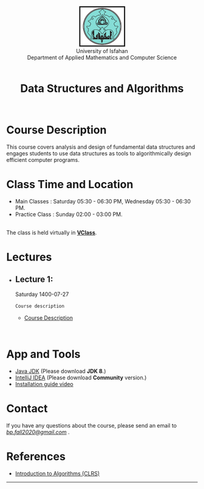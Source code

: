 <center><img src="..\image\UILOGO.png" alt="" border='3' height='100' width='115' /></center>
<center> University of Isfahan <br> Department of Applied Mathematics and Computer Science </center>
<br>

<center><h1>Data Structures and Algorithms</h1></center>

<br>

# Course Description

This course covers analysis and design of fundamental data structures and engages students to use data structures as tools to algorithmically design efficient computer programs.


# Class Time and Location

* Main Classes    : Saturday  05:30 - 06:30 PM, Wednesday 05:30 - 06:30 PM.
* Practice Class  : Sunday    02:00 - 03:00 PM.


<br>The class is held virtually in [**VClass**](https://vc.sharif.edu/ch/mojtaba.rafiee).


# Lectures
* ## Lecture 1: ##
    Saturday 1400-07-27
    ```markdown
    Course description
    ```
    * [Course Description](https://github.com/mojtaba-rafiee/Teaching/blob/main/DS/CourseDesciption/DS.pdf)


<br>

# App and Tools
* <a href="https://www.yasdl.com/27738/%d8%af%d8%a7%d9%86%d9%84%d9%88%d8%af-java-jdk.html">Java JDK</a> (Please download <b>JDK 8</b>.)
* <a href="https://www.jetbrains.com/idea/download/">IntelliJ IDEA</a> (Please download <b>Community</b> version.)
* <a href="http://cw.sharif.edu/pluginfile.php/212768/mod_folder/content/0/%D9%86%D8%B5%D8%A8_%D9%88_%D8%B1%D8%A7%D9%87_%D8%A7%D9%86%D8%AF%D8%A7%D8%B2%DB%8C_%D8%AC%D8%A7%D9%88%D8%A7_%D9%88_%D8%A7%DB%8C%D9%86%D8%AA%D9%84%DB%8C%D8%AC_%D9%88_%D8%A7%D9%BE%D9%84%D9%88%D8%AF_%D9%81%D8%A7%DB%8C%D9%84_%D8%B1%D9%88%DB%8C_%DA%A9%D9%88%D8%A6%D8%B1%D8%A7.mp4?forcedownload=1">Installation guide video</a>

# Contact

If you have any questions about the course, please send an email to <i>bp.fall2020@gmail.com</i> .

# References
* <a href="https://github.com/mojtaba-rafiee/Teaching/blob/main/DS/References/Introduction_to_algorithms-3rd%20Edition.pdf">Introduction to Algorithms (CLRS)</a>
<!--* <a href="https://www.geeksforgeeks.org/java/">geeksforgeeks</a>
* <a href="https://www.amazon.com/Java-Program-Early-Objects-Deitel/dp/0134743350">Java How to Program, Early Objects</a>-->





---

